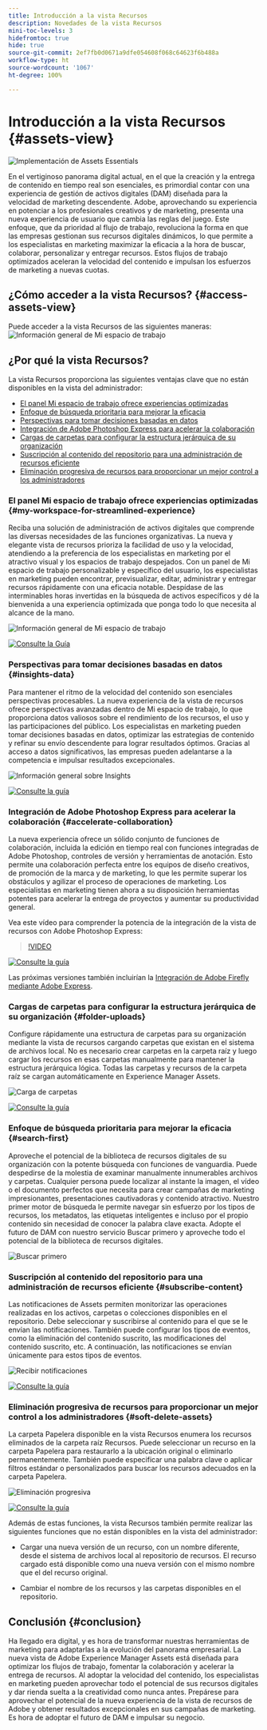 ```yaml
---
title: Introducción a la vista Recursos
description: Novedades de la vista Recursos
mini-toc-levels: 3
hidefromtoc: true
hide: true
source-git-commit: 2ef7fb0d0671a9dfe054608f068c64623f6b488a
workflow-type: ht
source-wordcount: '1067'
ht-degree: 100%

---
```



# Introducción a la vista Recursos {#assets-view}

![Implementación de Assets Essentials](assets/banner-image.jpg)

En el vertiginoso panorama digital actual, en el que la creación y la entrega de contenido en tiempo real son esenciales, es primordial contar con una experiencia de gestión de activos digitales (DAM) diseñada para la velocidad de marketing descendente. Adobe, aprovechando su experiencia en potenciar a los profesionales creativos y de marketing, presenta una nueva experiencia de usuario que cambia las reglas del juego. Este enfoque, que da prioridad al flujo de trabajo, revoluciona la forma en que las empresas gestionan sus recursos digitales dinámicos, lo que permite a los especialistas en marketing maximizar la eficacia a la hora de buscar, colaborar, personalizar y entregar recursos. Estos flujos de trabajo optimizados aceleran la velocidad del contenido e impulsan los esfuerzos de marketing a nuevas cuotas.

## ¿Cómo acceder a la vista Recursos? {#access-assets-view}

Puede acceder a la vista Recursos de las siguientes maneras:
![Información general de Mi espacio de trabajo](assets/assets-view.png)

<!--

* **Toggle in Admin view**

    * Log into [!DNL Experience Manager] using Cloud Manager.
    * Navigate to **[!UICONTROL Assets]** > **[!UICONTROL Files]**.
    * Click the profile icon on the top right corner.
    * Click **[!UICONTROL Switch View]** from the **[!UICONTROL Profile Settings]** section.
    Repeat these steps to switch back to the Admin view.

* **Product Switcher**
    * Log into [!DNL Experience Manager] and click ![Product selector](assets/waffle-icon.svg).
    * Select **[!UICONTROL Experience Manager Assets]** to access the Assets view.
    * Select **[!UICONTROL Experience Manager]** to access the Admin view.

* **Quick Links** 
    * Log into experience.adobe.com.
    * Click **[!UICONTROL Experience Manager Assets]** to access the Assets view.
    * Click **[!UICONTROL Experience Manager Assets]** to access the Assets view.

    -->

## ¿Por qué la vista Recursos?

La vista Recursos proporciona las siguientes ventajas clave que no están disponibles en la vista del administrador:

* [El panel Mi espacio de trabajo ofrece experiencias optimizadas](#my-workspace-for-streamlined-experience)
* [Enfoque de búsqueda prioritaria para mejorar la eficacia](#search-first)
* [Perspectivas para tomar decisiones basadas en datos](#insights-data)
* [Integración de Adobe Photoshop Express para acelerar la colaboración](#accelerate-collaboration)
* [Cargas de carpetas para configurar la estructura jerárquica de su organización](#folder-uploads)
* [Suscripción al contenido del repositorio para una administración de recursos eficiente](#subscribe-content)
* [Eliminación progresiva de recursos para proporcionar un mejor control a los administradores](#soft-delete-assets)

### El panel Mi espacio de trabajo ofrece experiencias optimizadas {#my-workspace-for-streamlined-experience}

Reciba una solución de administración de activos digitales que comprende las diversas necesidades de las funciones organizativas. La nueva y elegante vista de recursos prioriza la facilidad de uso y la velocidad, atendiendo a la preferencia de los especialistas en marketing por el atractivo visual y los espacios de trabajo despejados. Con un panel de Mi espacio de trabajo personalizable y específico del usuario, los especialistas en marketing pueden encontrar, previsualizar, editar, administrar y entregar recursos rápidamente con una eficacia notable. Despídase de las interminables horas invertidas en la búsqueda de activos específicos y dé la bienvenida a una experiencia optimizada que ponga todo lo que necesita al alcance de la mano.

![Información general de Mi espacio de trabajo](assets/my-workspace-demo.gif)

[![Consulte la Guía](https://helpx.adobe.com/content/dam/help/en/marketing-cloud/how-to/digital-foundation/_jcr_content/main-pars/image_1250343773/see-the-guide-sm.png)](my-workspace.md)

### Perspectivas para tomar decisiones basadas en datos {#insights-data}

Para mantener el ritmo de la velocidad del contenido son esenciales perspectivas procesables. La nueva experiencia de la vista de recursos ofrece perspectivas avanzadas dentro de Mi espacio de trabajo, lo que proporciona datos valiosos sobre el rendimiento de los recursos, el uso y las participaciones del público. Los especialistas en marketing pueden tomar decisiones basadas en datos, optimizar las estrategias de contenido y refinar su envío descendente para lograr resultados óptimos. Gracias al acceso a datos significativos, las empresas pueden adelantarse a la competencia e impulsar resultados excepcionales.

![Información general sobre Insights](assets/insights-overview.gif)

[![Consulte la guía](https://helpx.adobe.com/content/dam/help/en/marketing-cloud/how-to/digital-foundation/_jcr_content/main-pars/image_1250343773/see-the-guide-sm.png)](manage-reports.md#view-live-statistics)

### Integración de Adobe Photoshop Express para acelerar la colaboración {#accelerate-collaboration}

La nueva experiencia ofrece un sólido conjunto de funciones de colaboración, incluida la edición en tiempo real con funciones integradas de Adobe Photoshop, controles de versión y herramientas de anotación. Esto permite una colaboración perfecta entre los equipos de diseño creativos, de promoción de la marca y de marketing, lo que les permite superar los obstáculos y agilizar el proceso de operaciones de marketing. Los especialistas en marketing tienen ahora a su disposición herramientas potentes para acelerar la entrega de proyectos y aumentar su productividad general.

Vea este vídeo para comprender la potencia de la integración de la vista de recursos con Adobe Photoshop Express:

>[!VIDEO](https://video.tv.adobe.com/v/3420922)

[![Consulte la guía](https://helpx.adobe.com/content/dam/help/en/marketing-cloud/how-to/digital-foundation/_jcr_content/main-pars/image_1250343773/see-the-guide-sm.png)](edit-images.md)

Las próximas versiones también incluirían la [Integración de Adobe Firefly mediante Adobe Express](https://firefly.adobe.com/?gclid=EAIaIQobChMIlZeKuNfj_wIVeyCtBh3e5g2cEAAYASAAEgL56_D_BwE&amp;sdid=JM4FW6VL&amp;mv=search&amp;mv2=paidsearch&amp;ef_id=EAIaIQobChMIlZeKuNfj_wIVeyCtBh3e5g2cEAAYASAAEgL56_D_BwE:G:s&amp;s_kwcid=AL!3085!3!652077237594!e!!g!!adobe%20firefly!19870733758!148140507838).

### Cargas de carpetas para configurar la estructura jerárquica de su organización {#folder-uploads}

Configure rápidamente una estructura de carpetas para su organización mediante la vista de recursos cargando carpetas que existan en el sistema de archivos local. No es necesario crear carpetas en la carpeta raíz y luego cargar los recursos en esas carpetas manualmente para mantener la estructura jerárquica lógica. Todas las carpetas y recursos de la carpeta raíz se cargan automáticamente en Experience Manager Assets.

![Carga de carpetas](assets/folder-uploads.gif)

[![Consulte la guía](https://helpx.adobe.com/content/dam/help/en/marketing-cloud/how-to/digital-foundation/_jcr_content/main-pars/image_1250343773/see-the-guide-sm.png)](add-delete.md)

### Enfoque de búsqueda prioritaria para mejorar la eficacia {#search-first}

Aproveche el potencial de la biblioteca de recursos digitales de su organización con la potente búsqueda con funciones de vanguardia. Puede despedirse de la molestia de examinar manualmente innumerables archivos y carpetas. Cualquier persona puede localizar al instante la imagen, el vídeo o el documento perfectos que necesita para crear campañas de marketing impresionantes, presentaciones cautivadoras y contenido atractivo. Nuestro primer motor de búsqueda le permite navegar sin esfuerzo por los tipos de recursos, los metadatos, las etiquetas inteligentes e incluso por el propio contenido sin necesidad de conocer la palabra clave exacta. Adopte el futuro de DAM con nuestro servicio Buscar primero y aproveche todo el potencial de la biblioteca de recursos digitales.

![Buscar primero](assets/search-first.gif)

### Suscripción al contenido del repositorio para una administración de recursos eficiente {#subscribe-content}

Las notificaciones de Assets permiten monitorizar las operaciones realizadas en los activos, carpetas o colecciones disponibles en el repositorio. Debe seleccionar y suscribirse al contenido para el que se le envían las notificaciones. También puede configurar los tipos de eventos, como la eliminación del contenido suscrito, las modificaciones del contenido suscrito, etc. A continuación, las notificaciones se envían únicamente para estos tipos de eventos.

![Recibir notificaciones](assets/notifications.gif)

[![Consulte la guía](https://helpx.adobe.com/content/dam/help/en/marketing-cloud/how-to/digital-foundation/_jcr_content/main-pars/image_1250343773/see-the-guide-sm.png)](manage-notifications.md)

### Eliminación progresiva de recursos para proporcionar un mejor control a los administradores {#soft-delete-assets}

La carpeta Papelera disponible en la vista Recursos enumera los recursos eliminados de la carpeta raíz Recursos. Puede seleccionar un recurso en la carpeta Papelera para restaurarlo a la ubicación original o eliminarlo permanentemente. También puede especificar una palabra clave o aplicar filtros estándar o personalizados para buscar los recursos adecuados en la carpeta Papelera.

![Eliminación progresiva](assets/soft-delete.gif)

[![Consulte la guía](https://helpx.adobe.com/content/dam/help/en/marketing-cloud/how-to/digital-foundation/_jcr_content/main-pars/image_1250343773/see-the-guide-sm.png)](navigate-view.md)

Además de estas funciones, la vista Recursos también permite realizar las siguientes funciones que no están disponibles en la vista del administrador:

* Cargar una nueva versión de un recurso, con un nombre diferente, desde el sistema de archivos local al repositorio de recursos. El recurso cargado está disponible como una nueva versión con el mismo nombre que el del recurso original.

* Cambiar el nombre de los recursos y las carpetas disponibles en el repositorio.

## Conclusión {#conclusion}

Ha llegado era digital, y es hora de transformar nuestras herramientas de marketing para adaptarlas a la evolución del panorama empresarial. La nueva vista de Adobe Experience Manager Assets está diseñada para optimizar los flujos de trabajo, fomentar la colaboración y acelerar la entrega de recursos. Al adoptar la velocidad del contenido, los especialistas en marketing pueden aprovechar todo el potencial de sus recursos digitales y dar rienda suelta a la creatividad como nunca antes. Prepárese para aprovechar el potencial de la nueva experiencia de la vista de recursos de Adobe y obtener resultados excepcionales en sus campañas de marketing. Es hora de adoptar el futuro de DAM e impulsar su negocio.





